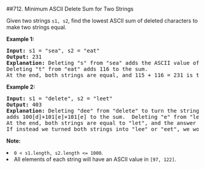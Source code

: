 ##712. Minimum ASCII Delete Sum for Two Strings
<p>Given two strings <code>s1, s2</code>, find the lowest ASCII sum of deleted characters to make two strings equal.</p>

<p><b>Example 1:</b><br />
<pre>
<b>Input:</b> s1 = "sea", s2 = "eat"
<b>Output:</b> 231
<b>Explanation:</b> Deleting "s" from "sea" adds the ASCII value of "s" (115) to the sum.
Deleting "t" from "eat" adds 116 to the sum.
At the end, both strings are equal, and 115 + 116 = 231 is the minimum sum possible to achieve this.
</pre>
</p>

<p><b>Example 2:</b><br />
<pre>
<b>Input:</b> s1 = "delete", s2 = "leet"
<b>Output:</b> 403
<b>Explanation:</b> Deleting "dee" from "delete" to turn the string into "let",
adds 100[d]+101[e]+101[e] to the sum.  Deleting "e" from "leet" adds 101[e] to the sum.
At the end, both strings are equal to "let", and the answer is 100+101+101+101 = 403.
If instead we turned both strings into "lee" or "eet", we would get answers of 433 or 417, which are higher.
</pre>
</p>

<p><b>Note:</b>
<li><code>0 < s1.length, s2.length <= 1000</code>.</li>
<li>All elements of each string will have an ASCII value in <code>[97, 122]</code>.</li> 
</p>